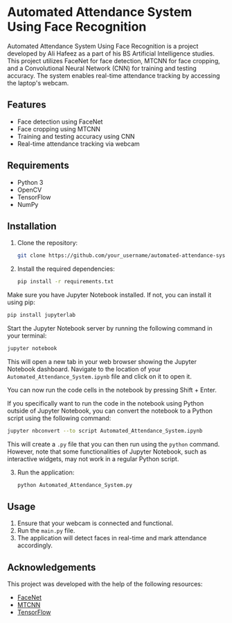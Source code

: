 # Automated Attendance System Using Face Recognition

Automated Attendance System Using Face Recognition is a project developed by Ali Hafeez as a part of his BS Artificial Intelligence studies. This project utilizes FaceNet for face detection, MTCNN for face cropping, and a Convolutional Neural Network (CNN) for training and testing accuracy. The system enables real-time attendance tracking by accessing the laptop's webcam.

## Features

- Face detection using FaceNet
- Face cropping using MTCNN
- Training and testing accuracy using CNN
- Real-time attendance tracking via webcam

## Requirements

- Python 3
- OpenCV
- TensorFlow
- NumPy

## Installation

1. Clone the repository:

   ```bash
   git clone https://github.com/your_username/automated-attendance-system.git
   ```

2. Install the required dependencies:

   ```bash
   pip install -r requirements.txt
   ```

Make sure you have Jupyter Notebook installed. If not, you can install it using pip:

   ```bash
   pip install jupyterlab
   ```

Start the Jupyter Notebook server by running the following command in your terminal:

   ```bash
   jupyter notebook
   ```

This will open a new tab in your web browser showing the Jupyter Notebook dashboard. Navigate to the location of your `Automated_Attendance_System.ipynb` file and click on it to open it.

You can now run the code cells in the notebook by pressing Shift + Enter.

If you specifically want to run the code in the notebook using Python outside of Jupyter Notebook, you can convert the notebook to a Python script using the following command:

```bash
jupyter nbconvert --to script Automated_Attendance_System.ipynb
```

This will create a `.py` file that you can then run using the `python` command. However, note that some functionalities of Jupyter Notebook, such as interactive widgets, may not work in a regular Python script.


3. Run the application:

   ```bash
   python Automated_Attendance_System.py
   ```

## Usage

1. Ensure that your webcam is connected and functional.
2. Run the `main.py` file.
3. The application will detect faces in real-time and mark attendance accordingly.

## Acknowledgements

This project was developed with the help of the following resources:

- [FaceNet](https://github.com/davidsandberg/facenet)
- [MTCNN](https://github.com/ipazc/mtcnn)
- [TensorFlow](https://www.tensorflow.org/)

